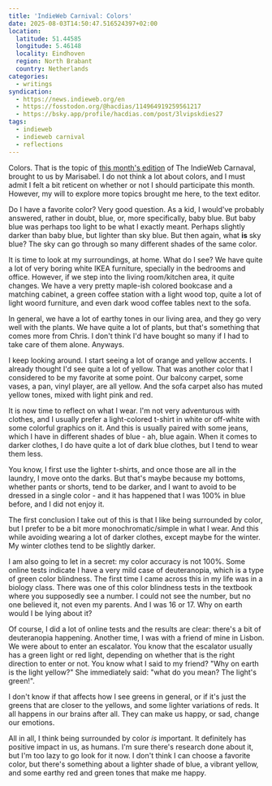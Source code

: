 ```yaml
---
title: 'IndieWeb Carnival: Colors'
date: 2025-08-03T14:50:47.516524397+02:00
location:
  latitude: 51.44585
  longitude: 5.46148
  locality: Eindhoven
  region: North Brabant
  country: Netherlands
categories:
  - writings
syndication:
  - https://news.indieweb.org/en
  - https://fosstodon.org/@hacdias/114964919259561217
  - https://bsky.app/profile/hacdias.com/post/3lvipskdies27
tags:
  - indieweb
  - indieweb carnival
  - reflections
---
```


Colors. That is the topic of [this month's edition](https://marisabel.nl/public/blog/IndieWeb_Carnival_August_2025_:_Colors) of The IndieWeb Carnaval, brought to us by Marisabel. I do not think a lot about colors, and I must admit I felt a bit reticent on whether or not I should participate this month. However, my will to explore more topics brought me here, to the text editor.

<!--more-->

Do I have a favorite color? Very good question. As a kid, I would've probably answered, rather in doubt, blue, or, more specifically, baby blue. But baby blue was perhaps too light to be what I exactly meant. Perhaps slightly darker than baby blue, but lighter than sky blue. But then again, what **is** sky blue? The sky can go through so many different shades of the same color.

It is time to look at my surroundings, at home. What do I see? We have quite a lot of very boring white IKEA furniture, specially in the bedrooms and office. However, if we step into the living room/kitchen area, it quite changes. We have a very pretty maple-ish colored bookcase and a matching cabinet, a green coffee station with a light wood top, quite a lot of light woord furniture, and even dark wood coffee tables next to the sofa.

In general, we have a lot of earthy tones in our living area, and they go very well with the plants. We have quite a lot of plants, but that's something that comes more from Chris. I don't think I'd have bought so many if I had to take care of them alone. Anyways.

I keep looking around. I start seeing a lot of orange and yellow accents. I already thought I'd see quite a lot of yellow. That was another color that I considered to be my favorite at some point. Our balcony carpet, some vases, a pan, vinyl player, are all yellow. And the sofa carpet also has muted yellow tones, mixed with light pink and red.

It is now time to reflect on what I wear. I'm not very adventurous with clothes, and I usually prefer a light-colored t-shirt in white or off-white with some colorful graphics on it. And this is usually paired with some jeans, which I have in different shades of blue - ah, blue again. When it comes to darker clothes, I do have quite a lot of dark blue clothes, but I tend to wear them less.

You know, I first use the lighter t-shirts, and once those are all in the laundry, I move onto the darks. But that's maybe because my bottoms, whether pants or shorts, tend to be darker, and I want to avoid to be dressed in a single color - and it has happened that I was 100% in blue before, and I did not enjoy it.

The first conclusion I take out of this is that I like being surrounded by color, but I prefer to be a bit more monochromatic/simple in what I wear. And this while avoiding wearing a lot of darker clothes, except maybe for the winter. My winter clothes tend to be slightly darker.

I am also going to let in a secret: my color accuracy is not 100%. Some online tests indicate I have a very mild case of deuteranopia, which is a type of green color blindness. The first time I came across this in my life was in a biology class. There was one of this color blindness tests in the textbook where you supposedly see a number. I could not see the number, but no one believed it, not even my parents. And I was 16 or 17. Why on earth would I be lying about it?

Of course, I did a lot of online tests and the results are clear: there's a bit of deuteranopia happening. Another time, I was with a friend of mine in Lisbon. We were about to enter an escalator. You know that the escalator usually has a green light or red light, depending on whether that is the right direction to enter or not. You know what I said to my friend? "Why on earth is the light yellow?" She immediately said: "what do you mean? The light's green!".

I don't know if that affects how I see greens in general, or if it's just the greens that are closer to the yellows, and some lighter variations of reds. It all happens in our brains after all. They can make us happy, or sad, change our emotions.

All in all, I think being surrounded by color *is* important. It definitely has positive impact in us, as humans. I'm sure there's research done about it, but I'm too lazy to go look for it now. I don't think I can choose a favorite color, but there's something about a lighter shade of blue, a vibrant yellow, and some earthy red and green tones that make me happy.
